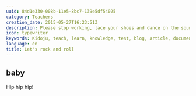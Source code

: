 ```yaml
---
uuid: 84d1e330-008b-11e5-8bc7-139e5df54025
category: Teachers
creation_date: 2015-05-27T16:23:51Z
description: Please stop working, lace your shoes and dance on the sound of music.
icon: typewriter
keywords: Kidoju, teach, learn, knowledge, test, blog, article, documentation, ebook, video, webinar, slide
language: en
title: Let's rock and roll
---
```

## baby

Hip hip hip!